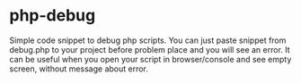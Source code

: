 php-debug
=========

Simple code snippet to debug php scripts.
You can just paste snippet from debug.php to your project before problem place and you will see an error. It can be useful when you open your script in browser/console and see empty screen, without message about error.
